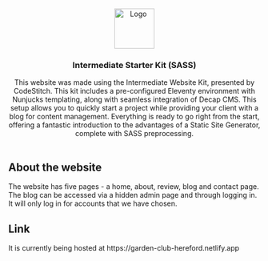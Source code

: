 <br/>
<p align="center">
  <a href="https://codestitch.app/">
    <img src="https://codestitch.app/frontend/images/icon.png" alt="Logo" width="80" height="80">
  </a>

  <h3 align="center">Intermediate Starter Kit (SASS)</h3>

  <p align="center">
    This website was made using the Intermediate Website Kit, presented by CodeStitch. This kit includes a pre-configured Eleventy environment with Nunjucks templating, along with seamless integration of Decap CMS. This setup allows you to quickly start a project while providing your client with a blog for content management. Everything is ready to go right from the start, offering a fantastic introduction to the advantages of a Static Site Generator, complete with SASS preprocessing.
    <br/>
    <br/>
  </p>
</p>

## About the website
The website has five pages - a home, about, review, blog and contact page. The blog can be accessed via a hidden admin page and through logging in. It will only log in for accounts that we have chosen.

## Link
<p> It is currently being hosted at <a>https://garden-club-hereford.netlify.app</a></p>
